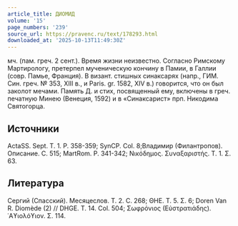 ```yaml
---
article_title: ДИОМИД
volume: '15'
page_numbers: '239'
source_url: https://pravenc.ru/text/178293.html
downloaded_at: '2025-10-13T11:49:30Z'
---
```


мч. (пам. греч. 2 сент.). Время жизни неизвестно. Согласно Римскому Мартирологу, претерпел мученическую кончину в Памии, в Галлии (совр. Памье, Франция). В визант. стишных синаксарях (напр., ГИМ. Син. греч. № 353, XIII в., и Paris. gr. 1582, XIV в.) говорится, что он был заколот мечами. Память Д. и стих, посвященный ему, включены в греч. печатную Минею (Венеция, 1592) и в «Синаксарист» прп. Никодима Святогорца.

## Источники

ActaSS. Sept. T. 1. P. 358-359; SynCP. Col. 8;Владимир (Филантропов). Описание. С. 515; MartRom. P. 341-342; Νικόδημος. Συναξαριστής. Τ. 1. Σ. 63.

## Литература

Сергий (Спасский). Месяцеслов. Т. 2. С. 268; ΘΗΕ. Τ. 5. Σ. 6; Doren Van R. Diomède (2) // DHGE. T. 14. Col. 504; Σωφρόνιος (Εὐστρατιάδης). ῾Αϒιολόϒιον. Σ. 114.
